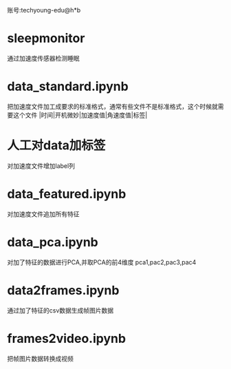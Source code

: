 账号:techyoung-edu@h*b
# sleepmonitor
通过加速度传感器检测睡眠


# data_standard.ipynb
把加速度文件加工成要求的标准格式，通常有些文件不是标准格式，这个时候就需要这个文件
|时间|开机微妙|加速度值|角速度值|标签|

# 人工对data加标签
对加速度文件增加label列

# data_featured.ipynb
对加速度文件追加所有特征

# data_pca.ipynb
对加了特征的数据进行PCA,并取PCA的前4维度 pca1,pac2,pac3,pac4

# data2frames.ipynb
通过加了特征的csv数据生成帧图片数据

# frames2video.ipynb
把帧图片数据转换成视频




